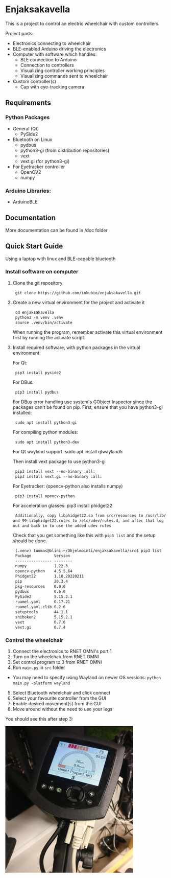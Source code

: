 # Enjaksakavella

This is a project to control an electric wheelchair with custom controllers.

Project parts:
- Electronics connecting to wheelchair
- BLE-enabled Arduino driving the electronics
- Computer with software which handles:
  - BLE connection to Arduino
  - Connection to controllers
  - Visualizing controller working principles
  - Visualizing commands sent to wheelchair
- Custom controller(s)
  - Cap with eye-tracking camera

## Requirements

### Python Packages
- General (Qt)
  - PySide2
- Bluetooth on Linux
  - pydbus
  - python3-gi (from distribution repositories)
  - vext
  - vext<span></span>.gi (for python3-gi)
- For Eyetracker controller
  - OpenCV2
  - numpy

### Arduino Libraries:
- ArduinoBLE

## Documentation

More documentation can be found in /doc folder

## Quick Start Guide
Using a laptop with linux and BLE-capable bluetooth

### Install software on computer

1. Clone the git repository

        git clone https://github.com/inkubio/enjaksakavella.git

2. Create a new virtual environment for the project and activate it

        cd enjaksakavella
        python3 -m venv .venv
        source .venv/bin/activate

    When running the program, remember activate this virtual environment first by running the activate script.
  

3. Install required software, with python packages in the virtual environment

    For Qt:

        pip3 install pyside2

    For DBus:

        pip3 install pydbus

    For DBus error handling use system's GObject Inspector since the packages can't be found on pip. First, ensure that you have python3-gi installed:

        sudo apt install python3-gi

    For compiling python modules:

        sudo apt install python3-dev

    For Qt wayland support:
        sudo apt install qtwayland5
    

    Then install vext package to use python3-gi

        pip3 install vext --no-binary :all:
        pip3 install vext.gi --no-binary :all:

    For Eyetracker: (opencv-python also installs numpy)

        pip3 install opencv-python

    For acceleration glasses:
        pip3 install phidget22

        Additionally, copy libphidget22.so from src/resources to /usr/lib/ and 99-libphidget22.rules to /etc/udev/rules.d, and after that log out and back in to use the added udev rules

    Check that you get something like this with `pip3 list` and the setup should be done.

        (.venv) tuomas@blini:~/Ohjelmointi/enjaksakavella/src$ pip3 list
        Package          Version 
        ---------------- --------
        numpy            1.22.3
        opencv-python    4.5.5.64
        Phidget22        1.10.20220211
        pip              20.3.4
        pkg-resources    0.0.0
        pydbus           0.6.0
        PySide2          5.15.2.1
        ruamel.yaml      0.17.21
        ruamel.yaml.clib 0.2.6
        setuptools       44.1.1
        shiboken2        5.15.2.1
        vext             0.7.6
        vext.gi          0.7.4


### Control the wheelchair
1. Connect the electronics to RNET OMNI's port 1
2. Turn on the wheelchair from RNET OMNI
3. Set control program to 3 from RNET OMNI
4. Run `main.py` in `src` folder
  - You may need to specify using Wayland on newer OS versions: `python main.py -platform wayland`
5. Select Bluetooth wheelchair and click connect
6. Select your favourite controller from the GUI
7. Enable desired movement(s) from the GUI
8. Move around without the need to use your legs

You should see this after step 3:

<img src="./doc/images/rnet_omni_600px.jpg" alt="RNET OMNI" width=400>